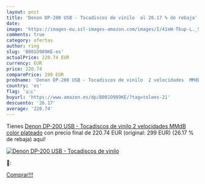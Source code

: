 ```yaml
---
layout: post
title: 'Denon DP-200 USB - Tocadiscos de vinilo  al 26.17 % de rebaja'
date: 
image: 'https://images-eu.ssl-images-amazon.com/images/I/41eW-Tbup-L._SL200_.jpg'
comments: true
category: ofertas
author: ring
slug: 'B001O989KE-es'
actualPrice: 220.74 EUR
currency: EUR
price: 220.74
comparePrice: 299 EUR
prodname: 'Denon DP-200 USB - Tocadiscos de vinilo  2 velocidades  MMdB   color plateado'
country: 'es'
flag: '🇪🇸'
buyurl: 'https://www.amazon.es/dp/B001O989KE/?tag=tolees-21'
descuento: '26.17'
average: '220.74'
---
```


Tienes [Denon DP-200 USB - Tocadiscos de vinilo  2 velocidades  MMdB   color plateado](https://www.amazon.es/dp/B001O989KE/?tag=tolees-21) con precio final de  220.74 EUR (original: 299 EUR) (26.17 %  de rebaja) aqui!

[![Denon DP-200 USB - Tocadiscos de vinilo ](https://images-eu.ssl-images-amazon.com/images/I/41eW-Tbup-L._SL200_.jpg)](https://www.amazon.es/dp/B001O989KE/?tag=tolees-21)

🔎:


[Comprar!!!](https://www.amazon.es/dp/B001O989KE/?tag=tolees-21)
